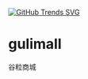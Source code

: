 [![GitHub Trends SVG](https://api.githubtrends.io/user/svg/avgupta456/langs)](https://githubtrends.io)

# gulimall
谷粒商城
